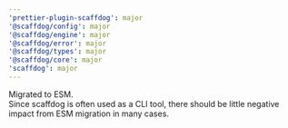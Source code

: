 ```yaml
---
'prettier-plugin-scaffdog': major
'@scaffdog/config': major
'@scaffdog/engine': major
'@scaffdog/error': major
'@scaffdog/types': major
'@scaffdog/core': major
'scaffdog': major
---
```


Migrated to ESM.  
Since scaffdog is often used as a CLI tool, there should be little negative impact from ESM migration in many cases.
